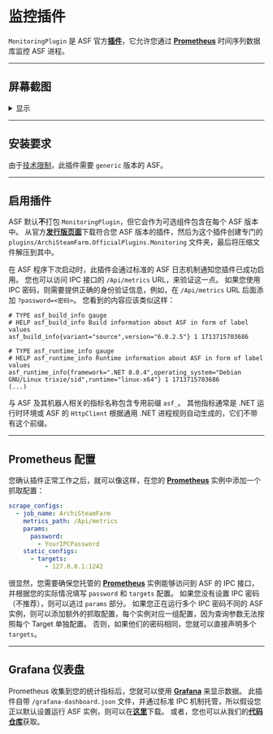 # 监控插件

`MonitoringPlugin` 是 ASF 官方[**插件**](https://github.com/JustArchiNET/ArchiSteamFarm/wiki/Plugins-zh-CN)，它允许您通过 **[Prometheus](https://prometheus.io)** 时间序列数据库监控 ASF 进程。

---

## 屏幕截图

<details>
  <summary>显示</summary>

![screenshot](https://github.com/JustArchiNET/ArchiSteamFarm/assets/1069029/46778d0b-1ee6-4dab-8645-eb179f09468e)

</details>

---

## 安装要求

由于[技术限制](https://github.com/JustArchiNET/ArchiSteamFarm/wiki/Plugins-development-zh-CN#本机依赖项)，此插件需要 `generic` 版本的 ASF。

---

## 启用插件

ASF 默认**不**打包 `MonitoringPlugin`，但它会作为可选组件包含在每个 ASF 版本中。 从官方[**发行版页面**](https://github.com/JustArchiNET/ArchiSteamFarm/releases/latest)下载符合您 ASF 版本的插件，然后为这个插件创建专门的 `plugins/ArchiSteamFarm.OfficialPlugins.Monitoring` 文件夹，最后将压缩文件解压到其中。

在 ASF 程序下次启动时，此插件会通过标准的 ASF 日志机制通知您插件已成功启用。 您也可以访问 IPC 接口的 `/Api/metrics` URL，来验证这一点。 如果您使用 IPC 密码，则需要提供正确的身份验证信息，例如，在 `/Api/metrics` URL 后面添加 `?password=<密码>`。 您看到的内容应该类似这样：

```text
# TYPE asf_build_info gauge
# HELP asf_build_info Build information about ASF in form of label values
asf_build_info{variant="source",version="6.0.2.5"} 1 1713715703686

# TYPE asf_runtime_info gauge
# HELP asf_runtime_info Runtime information about ASF in form of label values
asf_runtime_info{framework=".NET 8.0.4",operating_system="Debian GNU/Linux trixie/sid",runtime="linux-x64"} 1 1713715703686
(...)
```

与 ASF 及其机器人相关的指标名称包含专用前缀 `asf_`。 其他指标通常是 .NET 运行时环境或 ASF 的 `HttpClient` 根据通用 .NET 进程规则自动生成的，它们不带有这个前缀。

---

## Prometheus 配置

您确认插件正常工作之后，就可以像这样，在您的 **[Prometheus](https://prometheus.io)** 实例中添加一个抓取配置：

```yaml
scrape_configs:
  - job_name: ArchiSteamFarm
    metrics_path: /Api/metrics
    params:
      password:
        - YourIPCPassword
    static_configs:
      - targets:
          - 127.0.0.1:1242
```

很显然，您需要确保您托管的 **[Prometheus](https://prometheus.io)** 实例能够访问到 ASF 的 IPC 接口，并根据您的实际情况填写 `password` 和 `targets` 配置。 如果您没有设置 IPC 密码（不推荐），则可以逃过 `params` 部分。 如果您正在运行多个 IPC 密码不同的 ASF 实例，则可以添加额外的抓取配置，每个实例对应一组配置，因为查询参数无法按照每个 Target 单独配置。 否则，如果他们的密码相同，您就可以直接声明多个 `targets`。

---

## Grafana 仪表盘

Prometheus 收集到您的统计指标后，您就可以使用 **[Grafana](https://grafana.com)** 来显示数据。 此插件自带 `/grafana-dashboard.json` 文件，并通过标准 IPC 机制托管，所以假设您正以默认设置运行 ASF 实例，则可以在[**这里**](http://127.0.0.1:1242/grafana-dashboard.json)下载。 或者，您也可以从我们的[**代码仓库**](https://raw.githubusercontent.com/JustArchiNET/ArchiSteamFarm/main/ArchiSteamFarm.OfficialPlugins.Monitoring/overlay/all/www/grafana-dashboard.json)获取。